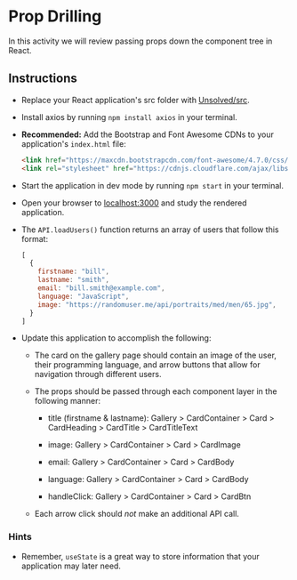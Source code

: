 # Prop Drilling

In this activity we will review passing props down the component tree in React.

## Instructions

* Replace your React application's src folder with [Unsolved/src](Unsolved/src).

* Install axios by running `npm install axios` in your terminal.

* **Recommended:** Add the Bootstrap and Font Awesome CDNs to your application's `index.html` file:

  ```html
  <link href="https://maxcdn.bootstrapcdn.com/font-awesome/4.7.0/css/font-awesome.min.css" rel="stylesheet" />
  <link rel="stylesheet" href="https://cdnjs.cloudflare.com/ajax/libs/twitter-bootstrap/4.0.0/css/bootstrap.min.css" />
  ```

* Start the application in dev mode by running `npm start` in your terminal.

* Open your browser to [localhost:3000](http://localhost:3000) and study the rendered application.

* The `API.loadUsers()` function returns an array of users that follow this format:

  ```js
  [
    {
      firstname: "bill",
      lastname: "smith",
      email: "bill.smith@example.com",
      language: "JavaScript",
      image: "https://randomuser.me/api/portraits/med/men/65.jpg",
    }
  ]
  ```

* Update this application to accomplish the following:

  * The card on the gallery page should contain an image of the user, their programming language, and arrow buttons that allow for navigation through different users.

  * The props should be passed through each component layer in the following manner:

    * title (firstname & lastname): Gallery > CardContainer > Card > CardHeading > CardTitle > CardTitleText

    * image: Gallery > CardContainer > Card > CardImage

    * email: Gallery > CardContainer > Card > CardBody

    * language: Gallery > CardContainer > Card > CardBody

    * handleClick: Gallery > CardContainer > Card > CardBtn

  * Each arrow click should *not* make an additional API call.

### Hints

* Remember, `useState` is a great way to store information that your application may later need.
